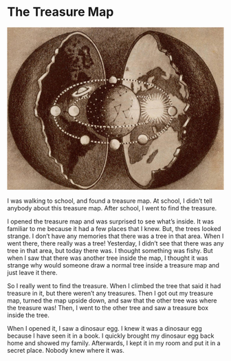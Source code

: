 # The Treasure Map

![Treasure in the center of the earth](/images/hollow-earth.jpg "Treasure in the center of the earth")

I was walking to school, and found a treasure map. At school, I didn’t tell anybody about this treasure map. After school, I went to find the treasure. 

I opened the treasure map and was surprised to see what’s inside. It was familiar to me because it had a few places that I knew. But, the trees looked strange. I don’t have any memories that there was a tree in that area. When I went there, there really was a tree! Yesterday, I didn’t see that there was any tree in that area, but today there was. I thought something was fishy. But when I saw that there was another tree inside the map,  I thought it was strange why would someone draw a normal tree inside a treasure map and just leave it there.

So I really went to find the treasure. When I climbed the tree that said it had treasure in it, but there weren’t any treasures. Then I got out my treasure map, turned the map upside down, and saw that the other tree was where the treasure was! Then, I went to the other tree and saw a treasure box inside the tree. 

When I opened it, I saw a dinosaur egg.  I knew it was a dinosaur egg because I have seen it in a book. I quickly brought my dinosaur egg back home and showed my family. Afterwards, I kept it in my room and put it in a secret place. Nobody knew where it was.
